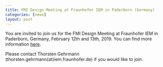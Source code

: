 ```yaml
---
title: FMI Design Meeting at Fraunhofer IEM in Paderborn (Germany)
categories: [news]
layout: post
---
```


You are invited to join us for the FMI Design Meeting at Fraunhofer IEM in Paderborn, Germany, February 12th and 13th, 2019.
You can find more information [here](https://svn.fmi-standard.org/fmi/branches/public/docs/DesignMeetings/Einladung_FMI_Design-Meeting.pdf).

Please contact Thorsten Gehrmann (thorsten.gehrmann(at)iem.fraunhofer.de) if you would like to join.
